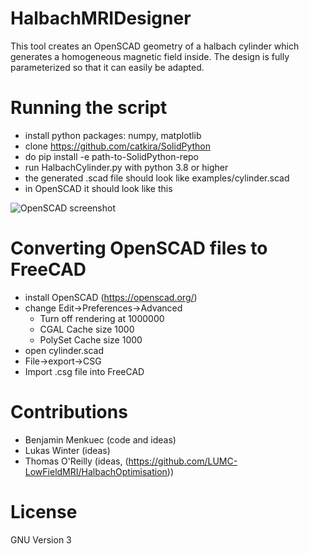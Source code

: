 # HalbachMRIDesigner
This tool creates an OpenSCAD geometry of a halbach cylinder which generates a homogeneous magnetic field inside. The design is fully parameterized so that it can easily be adapted. 

# Running the script
- install python packages: numpy, matplotlib
- clone https://github.com/catkira/SolidPython
- do pip install -e path-to-SolidPython-repo
- run HalbachCylinder.py with python 3.8 or higher
- the generated .scad file should look like examples/cylinder.scad
- in OpenSCAD it should look like this

![OpenSCAD screenshot](https://github.com/menkueclab/HalbachMRIDesigner/blob/master/examples/cylinder.png?raw=true)

# Converting OpenSCAD files to FreeCAD
- install OpenSCAD (https://openscad.org/)
- change Edit->Preferences->Advanced
  - Turn off rendering at 1000000
  - CGAL Cache size 1000
  - PolySet Cache size 1000
- open cylinder.scad
- File->export->CSG
- Import .csg file into FreeCAD

# Contributions
- Benjamin Menkuec (code and ideas)
- Lukas Winter (ideas)
- Thomas O'Reilly (ideas, (https://github.com/LUMC-LowFieldMRI/HalbachOptimisation))

# License
GNU Version 3
